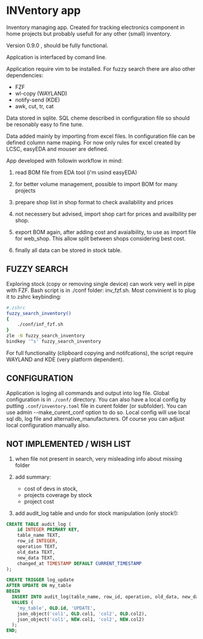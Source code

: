 # INVentory app

Inventory managing app. Created for tracking electronics component in home
projects but probably usefull for any other (small) inventory.

Version 0.9.0 , should be fully functional.

Applcation is interfaced by comand line.

Application require vim to be installed. For fuzzy search there are also other dependencies:

- FZF
- wl-copy (WAYLAND)
- notify-send (KDE)
- awk, cut, tr, cat

Data stored in sqlite. SQL cheme described in configuration file so should
be resonably easy to fine tune.

Data added mainly by importing from excel files. In configuration file can be defined
column name maping. For now only rules for excel created by LCSC, easyEDA and mouser
are defined.

App developed with followin workflow in mind:

1. read BOM file from EDA tool (i'm usind easyEDA)

2. for better volume management, possible to import BOM for many projects

3. prepare shop list in shop format to check availability and prices

4. not necessery but advised, import shop cart for prices and availbility per shop.

5. export BOM again, after adding cost and avaialbility, to use as import file for
web_shop. This allow split between shops considering best cost.

6. finally all data can be stored in stock table.

## FUZZY SEARCH

Exploring stock (copy or removing single device) can work very well in pipe
with FZF. Bash script is in ./conf folder: inv_fzf.sh.
Most convinient is to plug it to zshrc keybinding:

```bash
#.zshrc
fuzzy_search_inventory()
{
    ./conf/inf_fzf.sh
}
zle -N fuzzy_search_inventory
bindkey '^s' fuzzy_search_inventory
```

For full functionality (clipboard copying and notifcations), the script
require WAYLAND and KDE (very platform dependent).

## CONFIGURATION

Application is loging all commands and output into log file.
Global configuration is in `./conf/` directory. You can also have a local config
by putting `.conf/inventory.toml` file in curent folder (or subfolder). You 
can use admin --make_curent_conf option to do so. Local config will use local 
sql db, log file and alternative_manufacturers. Of course you can adjust local 
configuration manually also.

## NOT IMPLEMENTED / WISH LIST

1. when file not present in search, very misleading info about missing folder

2. add summary:

    - cost of devs in stock,
    - projects coverage by stock
    - project cost

3. add audit_log table and undo for stock manipulation (only stock!):

```sql
CREATE TABLE audit_log (
    id INTEGER PRIMARY KEY,
    table_name TEXT,
    row_id INTEGER,
    operation TEXT,
    old_data TEXT,
    new_data TEXT,
    changed_at TIMESTAMP DEFAULT CURRENT_TIMESTAMP
);

CREATE TRIGGER log_update
AFTER UPDATE ON my_table
BEGIN
  INSERT INTO audit_log(table_name, row_id, operation, old_data, new_data)
  VALUES (
    'my_table', OLD.id, 'UPDATE',
    json_object('col1', OLD.col1, 'col2', OLD.col2),
    json_object('col1', NEW.col1, 'col2', NEW.col2)
  );
END;
```
